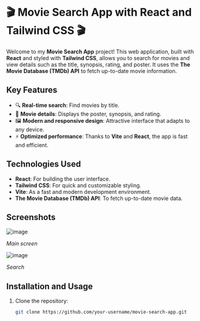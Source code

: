 # 🎬 Movie Search App with React and Tailwind CSS 🎬

Welcome to my **Movie Search App** project! This web application, built with **React** and styled with **Tailwind CSS**, allows you to search for movies and view details such as the title, synopsis, rating, and poster. It uses the **The Movie Database (TMDb) API** to fetch up-to-date movie information.

## Key Features
- 🔍 **Real-time search**: Find movies by title.
- 🎥 **Movie details**: Displays the poster, synopsis, and rating.
- 🖼️ **Modern and responsive design**: Attractive interface that adapts to any device.
- ⚡ **Optimized performance**: Thanks to **Vite** and **React**, the app is fast and efficient.

## Technologies Used
- **React**: For building the user interface.
- **Tailwind CSS**: For quick and customizable styling.
- **Vite**: As a fast and modern development environment.
- **The Movie Database (TMDb) API**: To fetch up-to-date movie data.

## Screenshots
![image](https://github.com/user-attachments/assets/d09dc417-0dc7-46c2-af5b-5172ef7b3d27)

*Main screen*

![image](https://github.com/user-attachments/assets/b717b06b-76ac-4c9c-a6d7-edc4c0d00f89)

*Search*

## Installation and Usage
1. Clone the repository:
   ```bash
   git clone https://github.com/your-username/movie-search-app.git
